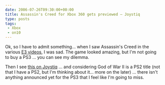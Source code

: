 ```yaml
---
date: 2006-07-26T09:30:00+00:00
title: Assassin's Creed for Xbox 360 gets previewed – Joystiq
type: posts
tags:
 - Xbox
 - on10
---
```

Ok, so I have to admit something... when I saw Assassin's Creed in the various [E3 videos](http://www.on10.net/Blogs/TheShow/3052/), I was sad. The game looked amazing, but I'm not going to buy a PS3 ... you can see my dilemma.

Then I see [this on Joystiq](http://www.joystiq.com/2006/07/25/assassins-creed-for-xbox-360-gets-previewed/) ... and considering God of War II is a PS2 title (not that I have a PS2, but I'm thinking about it... more on the later) ...  there isn't anything announced yet for the PS3 that I feel like I'm going to miss.
